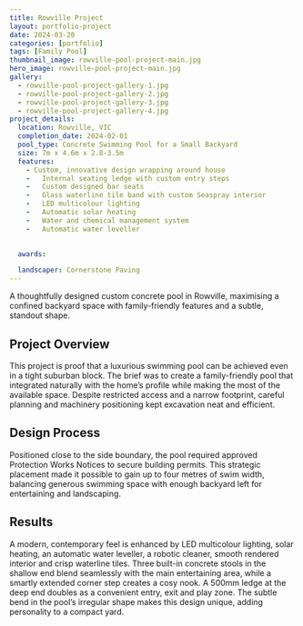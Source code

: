 ```yaml
---
title: Rowville Project
layout: portfolio-project
date: 2024-03-20
categories: [portfolio]
tags: [Family Pool]
thumbnail_image: rowville-pool-project-main.jpg
hero_image: rowville-pool-project-main.jpg
gallery:
  - rowville-pool-project-gallery-1.jpg
  - rowville-pool-project-gallery-2.jpg
  - rowville-pool-project-gallery-3.jpg
  - rowville-pool-project-gallery-4.jpg
project_details:
  location: Rowville, VIC
  completion_date: 2024-02-01
  pool_type: Concrete Swimming Pool for a Small Backyard
  size: 7m x 4.6m x 2.8-3.5m 
  features:
    - Custom, innovative design wrapping around house
    -	Internal seating ledge with custom entry steps
    -	Custom designed bar seats 
    -	Glass waterline tile band with custom Seaspray interior 
    -	LED multicolour lighting
    -	Automatic solar heating
    -	Water and chemical management system 
    -	Automatic water leveller
    

  awards:

  landscaper: Cornerstone Paving
---
```


A thoughtfully designed custom concrete pool in Rowville, maximising a confined backyard space with family-friendly features and a subtle, standout shape.

## Project Overview

This project is proof that a luxurious swimming pool can be achieved even in a tight suburban block. The brief was to create a family-friendly pool that integrated naturally with the home’s profile while making the most of the available space. Despite restricted access and a narrow footprint, careful planning and machinery positioning kept excavation neat and efficient.


## Design Process

Positioned close to the side boundary, the pool required approved Protection Works Notices to secure building permits. This strategic placement made it possible to gain up to four metres of swim width, balancing generous swimming space with enough backyard left for entertaining and landscaping.

## Results

A modern, contemporary feel is enhanced by LED multicolour lighting, solar heating, an automatic water leveller, a robotic cleaner, smooth rendered interior and crisp waterline tiles. Three built-in concrete stools in the shallow end blend seamlessly with the main entertaining area, while a smartly extended corner step creates a cosy nook. A 500mm ledge at the deep end doubles as a convenient entry, exit and play zone. The subtle bend in the pool’s irregular shape makes this design unique, adding personality to a compact yard.
